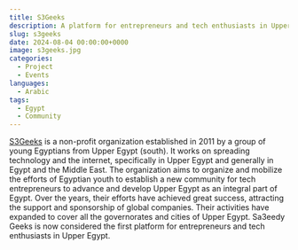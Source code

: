 ```yaml
---
title: S3Geeks
description: A platform for entrepreneurs and tech enthusiasts in Upper Egypt
slug: s3geeks
date: 2024-08-04 00:00:00+0000
image: s3geeks.jpg
categories:
  - Project
  - Events
languages:
  - Arabic
tags:
  - Egypt
  - Community
---
```


[S3Geeks](https://s3geeks.com/) is a non-profit organization established in 2011 by a group of young Egyptians from Upper Egypt (south). It works on spreading technology and the internet, specifically in Upper Egypt and generally in Egypt and the Middle East. The organization aims to organize and mobilize the efforts of Egyptian youth to establish a new community for tech entrepreneurs to advance and develop Upper Egypt as an integral part of Egypt. Over the years, their efforts have achieved great success, attracting the support and sponsorship of global companies. Their activities have expanded to cover all the governorates and cities of Upper Egypt. Sa3eedy Geeks is now considered the first platform for entrepreneurs and tech enthusiasts in Upper Egypt.
